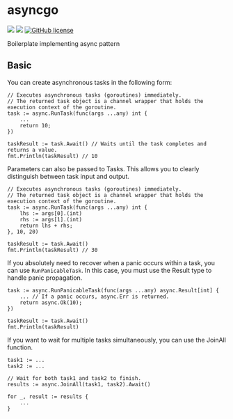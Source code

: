 # asyncgo

![](https://img.shields.io/badge/language-Go-00ADD8) ![](https://img.shields.io/badge/version-v0.1.0-brightgreen) [![GitHub license](https://img.shields.io/badge/license-MIT-blue.svg)](./LICENSE)

Boilerplate implementing async pattern

## Basic

You can create asynchronous tasks in the following form:

```
// Executes asynchronous tasks (goroutines) immediately.
// The returned task object is a channel wrapper that holds the execution context of the goroutine.
task := async.RunTask(func(args ...any) int {
    ...
    return 10;
})

taskResult := task.Await() // Waits until the task completes and returns a value.
fmt.Println(taskResult) // 10
```

Parameters can also be passed to Tasks. This allows you to clearly distinguish between task input and output.

```
// Executes asynchronous tasks (goroutines) immediately.
// The returned task object is a channel wrapper that holds the execution context of the goroutine.
task := async.RunTask(func(args ...any) int {
    lhs := args[0].(int)
    rhs := args[1].(int)
    return lhs + rhs;
}, 10, 20)

taskResult := task.Await()
fmt.Println(taskResult) // 30
```

If you absolutely need to recover when a panic occurs within a task, you can use `RunPanicableTask`.
In this case, you must use the Result type to handle panic propagation.

```
task := async.RunPanicableTask(func(args ...any) async.Result[int] {
    ... // If a panic occurs, async.Err is returned.
    return async.Ok(10);
})

taskResult := task.Await()
fmt.Println(taskResult)
```

If you want to wait for multiple tasks simultaneously, you can use the JoinAll function.

```
task1 := ...
task2 := ...

// Wait for both task1 and task2 to finish.
results := async.JoinAll(task1, task2).Await()

for _, result := results {
    ...
}
```
